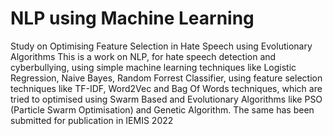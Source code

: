 # NLP using Machine Learning
Study on Optimising Feature Selection in Hate Speech using Evolutionary Algorithms
This is a work on NLP, for hate speech detection and cyberbullying, using simple machine learning techniques like Logistic Regression, Naive Bayes, Random Forrest Classifier, using feature selection techniques like TF-IDF, Word2Vec and Bag Of Words techniques, which are tried to optimised using Swarm Based and Evolutionary Algorithms like PSO (Particle Swarm Optimisation) and Genetic Algorithm. The same has been submitted for publication in  IEMIS 2022
